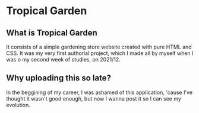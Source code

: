 <h1>Tropical Garden </h1>

<h2>What is Tropical Garden</h2>
<p>It consists of a simple gardening store website created with pure HTML and CSS. It was my very first authorial project, which I made all by myself when I was o my second week of studies, on 2021/12.</p>

<h2>Why uploading this so late?</h2>
<p>In the beggining of my career, I was ashamed of this application, 'cause I've thought it wasn't good enough, but now I wanna post it so I can see my evolution.</p>


